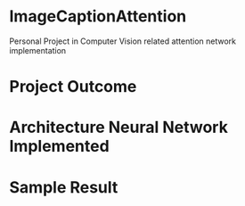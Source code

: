 # ImageCaptionAttention
Personal Project in Computer Vision related attention network implementation

# Project Outcome

# Architecture Neural Network Implemented

# Sample Result
